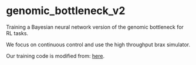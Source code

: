 # genomic_bottleneck_v2

Training a Bayesian neural network version of the genomic bottleneck for RL tasks.

We focus on continuous control and use the high throughput brax simulator.

Our training code is modified from: [here](https://github.com/google/brax/blob/main/notebooks/training_torch.ipynb).
